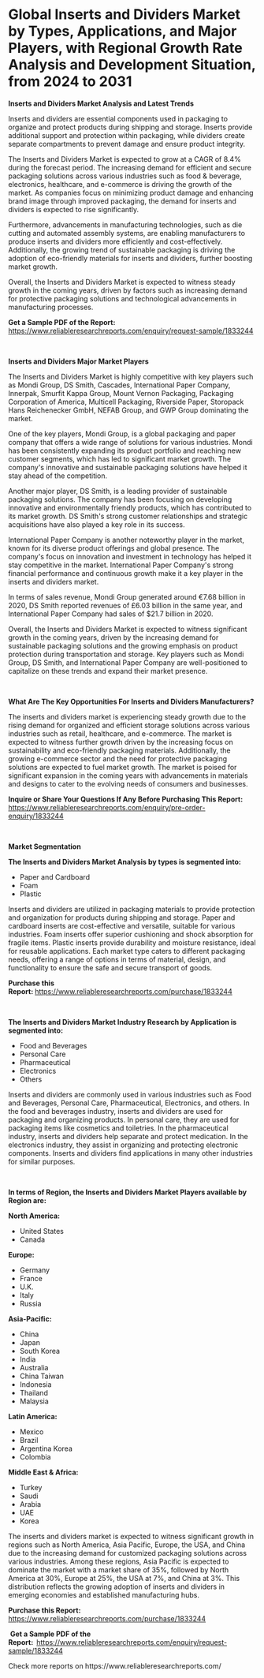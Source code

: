 <p><h1>Global Inserts and Dividers Market by Types, Applications, and Major Players, with Regional Growth Rate Analysis and Development Situation, from 2024 to 2031</h1></p><p><strong>Inserts and Dividers Market Analysis and Latest Trends</strong></p>
<p><p>Inserts and dividers are essential components used in packaging to organize and protect products during shipping and storage. Inserts provide additional support and protection within packaging, while dividers create separate compartments to prevent damage and ensure product integrity.</p><p>The Inserts and Dividers Market is expected to grow at a CAGR of 8.4% during the forecast period. The increasing demand for efficient and secure packaging solutions across various industries such as food & beverage, electronics, healthcare, and e-commerce is driving the growth of the market. As companies focus on minimizing product damage and enhancing brand image through improved packaging, the demand for inserts and dividers is expected to rise significantly.</p><p>Furthermore, advancements in manufacturing technologies, such as die cutting and automated assembly systems, are enabling manufacturers to produce inserts and dividers more efficiently and cost-effectively. Additionally, the growing trend of sustainable packaging is driving the adoption of eco-friendly materials for inserts and dividers, further boosting market growth.</p><p>Overall, the Inserts and Dividers Market is expected to witness steady growth in the coming years, driven by factors such as increasing demand for protective packaging solutions and technological advancements in manufacturing processes.</p></p>
<p><strong>Get a Sample PDF of the Report:&nbsp;</strong> <a href="https://www.reliableresearchreports.com/enquiry/request-sample/1833244">https://www.reliableresearchreports.com/enquiry/request-sample/1833244</a></p>
<p>&nbsp;</p>
<p><strong>Inserts and Dividers Major Market Players</strong></p>
<p><p>The Inserts and Dividers Market is highly competitive with key players such as Mondi Group, DS Smith, Cascades, International Paper Company, Innerpak, Smurfit Kappa Group, Mount Vernon Packaging, Packaging Corporation of America, Multicell Packaging, Riverside Paper, Storopack Hans Reichenecker GmbH, NEFAB Group, and GWP Group dominating the market.</p><p>One of the key players, Mondi Group, is a global packaging and paper company that offers a wide range of solutions for various industries. Mondi has been consistently expanding its product portfolio and reaching new customer segments, which has led to significant market growth. The company's innovative and sustainable packaging solutions have helped it stay ahead of the competition.</p><p>Another major player, DS Smith, is a leading provider of sustainable packaging solutions. The company has been focusing on developing innovative and environmentally friendly products, which has contributed to its market growth. DS Smith's strong customer relationships and strategic acquisitions have also played a key role in its success.</p><p>International Paper Company is another noteworthy player in the market, known for its diverse product offerings and global presence. The company's focus on innovation and investment in technology has helped it stay competitive in the market. International Paper Company's strong financial performance and continuous growth make it a key player in the inserts and dividers market.</p><p>In terms of sales revenue, Mondi Group generated around €7.68 billion in 2020, DS Smith reported revenues of £6.03 billion in the same year, and International Paper Company had sales of $21.7 billion in 2020.</p><p>Overall, the Inserts and Dividers Market is expected to witness significant growth in the coming years, driven by the increasing demand for sustainable packaging solutions and the growing emphasis on product protection during transportation and storage. Key players such as Mondi Group, DS Smith, and International Paper Company are well-positioned to capitalize on these trends and expand their market presence.</p></p>
<p>&nbsp;</p>
<p><strong>What Are The Key Opportunities For Inserts and Dividers Manufacturers?</strong></p>
<p><p>The inserts and dividers market is experiencing steady growth due to the rising demand for organized and efficient storage solutions across various industries such as retail, healthcare, and e-commerce. The market is expected to witness further growth driven by the increasing focus on sustainability and eco-friendly packaging materials. Additionally, the growing e-commerce sector and the need for protective packaging solutions are expected to fuel market growth. The market is poised for significant expansion in the coming years with advancements in materials and designs to cater to the evolving needs of consumers and businesses.</p></p>
<p><strong>Inquire or Share Your Questions If Any Before Purchasing This Report:</strong> <a href="https://www.reliableresearchreports.com/enquiry/pre-order-enquiry/1833244">https://www.reliableresearchreports.com/enquiry/pre-order-enquiry/1833244</a></p>
<p>&nbsp;</p>
<p><strong>Market Segmentation</strong></p>
<p><strong>The Inserts and Dividers Market Analysis by types is segmented into:</strong></p>
<p><ul><li>Paper and Cardboard</li><li>Foam</li><li>Plastic</li></ul></p>
<p><p>Inserts and dividers are utilized in packaging materials to provide protection and organization for products during shipping and storage. Paper and cardboard inserts are cost-effective and versatile, suitable for various industries. Foam inserts offer superior cushioning and shock absorption for fragile items. Plastic inserts provide durability and moisture resistance, ideal for reusable applications. Each market type caters to different packaging needs, offering a range of options in terms of material, design, and functionality to ensure the safe and secure transport of goods.</p></p>
<p><strong>Purchase this Report:&nbsp;</strong><a href="https://www.reliableresearchreports.com/purchase/1833244">https://www.reliableresearchreports.com/purchase/1833244</a></p>
<p>&nbsp;</p>
<p><strong>The Inserts and Dividers Market Industry Research by Application is segmented into:</strong></p>
<p><ul><li>Food and Beverages</li><li>Personal Care</li><li>Pharmaceutical</li><li>Electronics</li><li>Others</li></ul></p>
<p><p>Inserts and dividers are commonly used in various industries such as Food and Beverages, Personal Care, Pharmaceutical, Electronics, and others. In the food and beverages industry, inserts and dividers are used for packaging and organizing products. In personal care, they are used for packaging items like cosmetics and toiletries. In the pharmaceutical industry, inserts and dividers help separate and protect medication. In the electronics industry, they assist in organizing and protecting electronic components. Inserts and dividers find applications in many other industries for similar purposes.</p></p>
<p>&nbsp;</p>
<p><strong>In terms of Region, the Inserts and Dividers Market Players available by Region are:</strong></p>
<p>
    <p> <strong> North America: </strong>
        <ul>
            <li>United States</li>
            <li>Canada</li>
        </ul>
        </p> 
    <p> <strong> Europe: </strong>
        <ul>
            <li>Germany</li>
            <li>France</li>
            <li>U.K.</li>
            <li>Italy</li>
            <li>Russia</li>
        </ul>
        </p> 
    <p> <strong> Asia-Pacific: </strong>
        <ul>
            <li>China</li>
            <li>Japan</li>
            <li>South Korea</li>
            <li>India</li>
            <li>Australia</li>
            <li>China Taiwan</li>
            <li>Indonesia</li>
            <li>Thailand</li>
            <li>Malaysia</li>
        </ul>
        </p> 
    <p> <strong> Latin America: </strong>
        <ul>
            <li>Mexico</li>
            <li>Brazil</li>
            <li>Argentina Korea</li>
            <li>Colombia</li>
        </ul>
        </p> 
    <p> <strong> Middle East & Africa: </strong>
        <ul>
            <li>Turkey</li>
            <li>Saudi</li>
            <li>Arabia</li>
            <li>UAE</li>
            <li>Korea</li>
        </ul>
    </p>
    </p>
<p><p>The inserts and dividers market is expected to witness significant growth in regions such as North America, Asia Pacific, Europe, the USA, and China due to the increasing demand for customized packaging solutions across various industries. Among these regions, Asia Pacific is expected to dominate the market with a market share of 35%, followed by North America at 30%, Europe at 25%, the USA at 7%, and China at 3%. This distribution reflects the growing adoption of inserts and dividers in emerging economies and established manufacturing hubs.</p></p>
<p><strong>Purchase this Report: </strong><a href="https://www.reliableresearchreports.com/purchase/1833244">https://www.reliableresearchreports.com/purchase/1833244</a></p>
<p>&nbsp;<strong>Get a Sample PDF of the Report:&nbsp;&nbsp;</strong><a href="https://www.reliableresearchreports.com/enquiry/request-sample/1833244">https://www.reliableresearchreports.com/enquiry/request-sample/1833244</a></p>
<p><strong></strong></p>
<p>Check more reports on https://www.reliableresearchreports.com/</p>